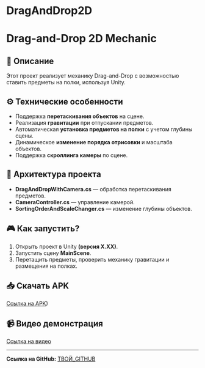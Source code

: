 # DragAndDrop2D

# Drag-and-Drop 2D Mechanic

## 📌 Описание
Этот проект реализует механику Drag-and-Drop с возможностью ставить предметы на полки, используя Unity.  

## ⚙️ Технические особенности
- Поддержка **перетаскивания объектов** на сцене.  
- Реализация **гравитации** при отпускании предметов.  
- Автоматическая **установка предметов на полки** с учетом глубины сцены.  
- Динамическое **изменение порядка отрисовки** и масштаба объектов.  
- Поддержка **скроллинга камеры** по сцене.  

## 📂 Архитектура проекта
- **DragAndDropWithCamera.cs** — обработка перетаскивания предметов.  
- **CameraController.cs** — управление камерой.  
- **SortingOrderAndScaleChanger.cs** — изменение глубины объектов.  

## 🎮 Как запустить?
1. Открыть проект в Unity **(версия X.XX)**.  
2. Запустить сцену **MainScene**.  
3. Перетащить предметы, проверить механику гравитации и размещения на полках.  

## 📥 Скачать APK
[Ссылка на APK]([https://disk.yandex.kz/d/8NfFNK6JEeSjPg))  

## 📹 Видео демонстрация
[Ссылка на видео]((https://disk.yandex.kz/d/8NfFNK6JEeSjPg))  

---
**Ссылка на GitHub:** [ТВОЙ_GITHUB](ЗДЕСЬ_ССЫЛКА)
